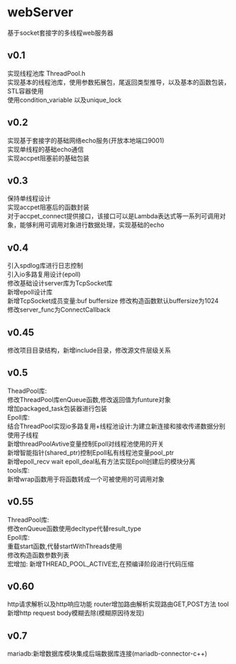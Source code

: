 # webServer

  基于socket套接字的多线程web服务器  

## v0.1

 实现线程池库
 ThreadPool.h  
 实现基本的线程池库，使用参数拓展包，尾返回类型推导，以及基本的函数包装，STL容器使用  
 使用condition_variable 以及unique_lock  

## v0.2

 实现基于套接字的基础网络echo服务(开放本地端口9001)  
 实现单线程的基础echo通信  
 实现accpet阻塞前的基础包装  

## v0.3

  保持单线程设计  
  实现accpet阻塞后的函数封装  
  对于accpet_connect提供接口，该接口可以是Lambda表达式等一系列可调用对象，能够利用可调用对象进行数据处理，实现基础的echo  
  
## v0.4

  引入spdlog库进行日志控制  
  引入io多路复用设计(epoll)  
  修改基础设计server库为TcpSocket库  
  新增epoll设计库  
  新增TcpSocket成员变量:buf buffersize 修改构造函数默认buffersize为1024  
  修改server_func为ConnectCallback  
  
## v0.45  
  
  修改项目目录结构，新增include目录，修改源文件层级关系  

## v0.5

  TheadPool库:  
    修改ThreadPool库enQueue函数,修改返回值为funture对象  
    增加packaged_task包装器进行包装  
  Epoll库:  
    结合ThreadPool实现io多路复用+线程池设计:为建立新连接和接收传递数据分别使用子线程  
    新增threadPoolAvtive变量控制Epoll对线程池使用的开关  
    新增智能指针(shared_ptr)控制Epoll私有线程池变量pool_ptr  
    <!-- 重载start函数以增加线程池的设计   -->
    新增epoll_recv wait epoll_deal私有方法实现Epoll创建后的模块分离  
  tools库:  
    新增wrap函数用于将函数转成一个可被使用的可调用对象  
  
## v0.55

  ThreadPool库:  
    修改enQueue函数使用decltype代替result_type  
  Epoll库:  
    重载start函数,代替startWithThreads使用  
    修改构造函数参数列表  
  宏增加:
    新增THREAD_POOL_ACTIVE宏,在预编译阶段进行代码压缩

## v0.60

  http请求解析以及http响应功能
  router增加路由解析实现路由GET,POST方法
  tool新增http request body模糊去除(模糊原因待发现)

## v0.7

  mariadb:新增数据库模块集成后端数据库连接(mariadb-connector-c++)
  
  